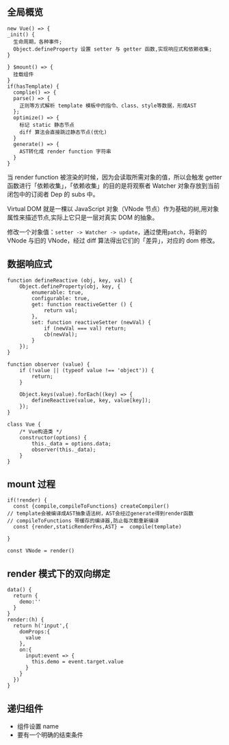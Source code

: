 ## 全局概览

```
new Vue() => {
_init() {
  生命周期，各种事件;
  Object.defineProperty 设置 setter 与 getter 函数,实现响应式和依赖收集;
}

} $mount() => {
  挂载组件
}
if(hasTemplate) {
  complie() => {
  parse() => {
    正则等方式解析 template 模板中的指令、class、style等数据，形成AST
  };
  optimize() => {
    标记 static 静态节点
    diff 算法会直接跳过静态节点(优化)
  }
  generate() => {
    AST转化成 render function 字符串
  }
}
```

当 render function 被渲染的时候，因为会读取所需对象的值，所以会触发 getter 函数进行「依赖收集」，「依赖收集」的目的是将观察者 Watcher 对象存放到当前闭包中的订阅者 Dep 的 subs 中。

Virtual DOM 就是一棵以 JavaScript 对象（VNode 节点）作为基础的树,用对象属性来描述节点,实际上它只是一层对真实 DOM 的抽象。

修改一个对象值：`setter -> Watcher -> update`，通过使用`patch`，将新的 VNode 与旧的 VNode，经过 diff 算法得出它们的「差异」，对应的 dom 修改。

## 数据响应式

```
function defineReactive (obj, key, val) {
    Object.defineProperty(obj, key, {
        enumerable: true,
        configurable: true,
        get: function reactiveGetter () {
            return val;
        },
        set: function reactiveSetter (newVal) {
            if (newVal === val) return;
            cb(newVal);
        }
    });
}

function observer (value) {
    if (!value || (typeof value !== 'object')) {
        return;
    }

    Object.keys(value).forEach((key) => {
        defineReactive(value, key, value[key]);
    });
}

class Vue {
    /* Vue构造类 */
    constructor(options) {
        this._data = options.data;
        observer(this._data);
    }
}
```

## mount 过程

```
if(!render) {
  const {compile,compileToFunctions} createCompiler()
// template会被编译成AST抽象语法树，AST会经过generate得到render函数
// compileToFunctions 带缓存的编译器,防止每次都重新编译
  const {render,staticRenderFns,AST} =  compile(template)

}

const VNode = render()

```

## render 模式下的双向绑定

```
data() {
  return {
    demo:''
  }
}
render:(h) {
  return h('input',{
    domProps:{
      value
    },
    on:{
      input:event => {
        this.demo = event.target.value
      }
    }
  })
}
```

## 递归组件

- 组件设置 name
- 要有一个明确的结束条件